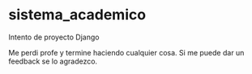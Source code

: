 # sistema_academico
Intento de proyecto Django 


Me perdi profe y termine haciendo cualquier cosa.
Si me puede dar un feedback se lo agradezco.
